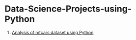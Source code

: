 # Data-Science-Projects-using-Python

1. [Analysis of mtcars dataset using Python](mtcars_dataAnalysis_usingPython.ipynb)
